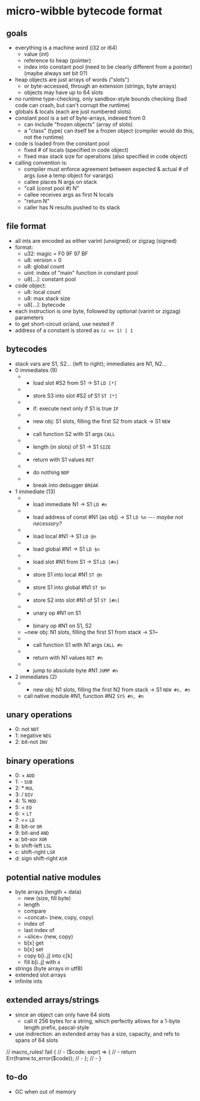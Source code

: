 # micro-wibble bytecode format

## goals

- everything is a machine word (i32 or i64)
    - value (int)
    - reference to heap (pointer)
    - index into constant pool (need to be clearly different from a pointer) (maybe always set bit 0?)
- heap objects are just arrays of words ("slots")
    - or byte-accessed, through an extension (strings, byte arrays)
    - objects may have up to 64 slots
- no runtime type-checking, only sandbox-style bounds checking (bad code can crash, but can't corrupt the runtime)
- globals & locals (each are just numbered slots)
- constant pool is a set of byte-arrays, indexed from 0
    - can include "frozen objects" (array of slots)
    - a "class" (type) can itself be a frozen object (compiler would do this, not the runtime)
- code is loaded from the constant pool
    - fixed # of locals (specified in code object)
    - fixed max stack size for operations (also specified in code object)
- calling convention is:
    - compiler must enforce agreement between expected & actual # of args (use a temp object for varargs)
    - callee places N args on stack
    - "call (const pool #) N"
    - callee receives args as first N locals
    - "return N"
    - caller has N results pushed to its stack

## file format

- all ints are encoded as either varint (unsigned) or zigzag (signed)
- format:
    - u32: magic = F0 9F 97 BF
    - u8: version = 0
    - u8: global count
    - uint: index of "main" function in constant pool
    - u8[...]: constant pool
- code object:
    - u8: local count
    - u8: max stack size
    - u8[...]: bytecode
- each instruction is one byte, followed by optional (varint or zigzag) parameters
- to get short-circuit or/and, use nested if
- address of a constant is stored as `(c << 1) | 1`

## bytecodes

- stack vars are S1, S2... (left to right); immediates are N1, N2...
- 0 immediates (9)
    - * load slot #S2 from S1 -> S1 `LD [*]`
    - * store S3 into slot #S2 of S1 `ST [*]`
    - * if: execute next only if S1 is true `IF`
    - * new obj: S1 slots, filling the first S2 from stack -> S1 `NEW`
    - * call function S2 with S1 args `CALL`
    - * length (in slots) of S1 -> S1 `SIZE`
    - * return with S1 values `RET`
    - * do nothing `NOP`
    - * break into debugger `BREAK`
- 1 immediate (13)
    - * load immediate N1 -> S1 `LD #n`
    - * load address of const #N1 (as obj) -> S1 `LD %n` --- *maybe not necessary?*
    - * load local #N1 -> S1 `LD @n`
    - * load global #N1 -> S1 `LD $n`
    - * load slot #N1 from S1 -> S1 `LD [#n]`
    - * store S1 into local #N1 `ST @n`
    - * store S1 into global #N1 `ST $n`
    - * store S2 into slot #N1 of S1 `ST [#n]`
    - * unary op #N1 on S1
    - * binary op #N1 on S1, S2
    - ~new obj: N1 slots, filling the first S1 from stack -> S1~
    - * call function S1 with N1 args `CALL #n`
    - * return with N1 values `RET #n`
    - * jump to absolute byte #N1 `JUMP #n`
- 2 immediates (2)
    - * new obj: N1 slots, filling the first N2 from stack -> S1 `NEW #n, #n`
    - call native module #N1, function #N2 `SYS #n, #n`

## unary operations

- 0: not `NOT`
- 1: negative `NEG`
- 2: bit-not `INV`

## binary operations

- 0: + `ADD`
- 1: - `SUB`
- 2: * `MUL`
- 3: / `DIV`
- 4: % `MOD`
- 5: = `EQ`
- 6: < `LT`
- 7: <= `LE`
- 8: bit-or `OR`
- 9: bit-and `AND`
- a: bit-xor `XOR`
- b: shift-left `LSL`
- c: shift-right `LSR`
- d: sign shift-right `ASR`

## potential native modules

- byte arrays (length + data)
    - new (size, fill byte)
    - length
    - compare
    - ~concat~ (new, copy, copy)
    - index of
    - last index of
    - ~slice~ (new, copy)
    - b[x] get
    - b[x] set
    - copy b[i..j] into c[k]
    - fill b[i..j] with x
- strings (byte arrays in utf8)
- extended slot arrays
- infinite ints

## extended arrays/strings

- since an object can only have 64 slots
    - call it 256 bytes for a string, which perfectly allows for a 1-byte length prefix, pascal-style
- use indirection: an extended array has a size, capacity, and refs to spans of 64 slots



// macro_rules! fail {
// -            ($code: expr) => {
// -                return Err(frame.to_error($code));
// -            };
// -        }


## to-do

- GC when out of memory
